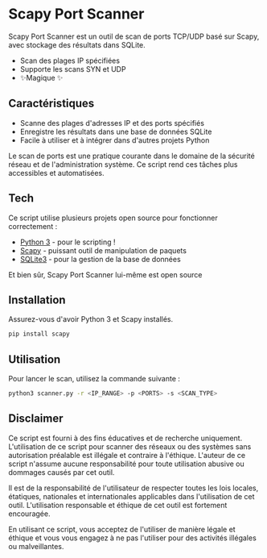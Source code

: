 # Scapy Port Scanner

Scapy Port Scanner est un outil de scan de ports TCP/UDP basé sur Scapy, avec stockage des résultats dans SQLite.

- Scan des plages IP spécifiées
- Supporte les scans SYN et UDP
- ✨Magique ✨

## Caractéristiques

- Scanne des plages d'adresses IP et des ports spécifiés
- Enregistre les résultats dans une base de données SQLite
- Facile à utiliser et à intégrer dans d'autres projets Python

Le scan de ports est une pratique courante dans le domaine de la sécurité réseau et de l'administration système. Ce script rend ces tâches plus accessibles et automatisées.

## Tech

Ce script utilise plusieurs projets open source pour fonctionner correctement :

- [Python 3](https://www.python.org/) - pour le scripting !
- [Scapy](https://scapy.net/) - puissant outil de manipulation de paquets
- [SQLite3](https://www.sqlite.org/index.html) - pour la gestion de la base de données

Et bien sûr, Scapy Port Scanner lui-même est open source 
## Installation

Assurez-vous d'avoir Python 3 et Scapy installés.

```sh
pip install scapy
```


## Utilisation
Pour lancer le scan, utilisez la commande suivante :

```sh
python3 scanner.py -r <IP_RANGE> -p <PORTS> -s <SCAN_TYPE>
```

## Disclaimer

Ce script est fourni à des fins éducatives et de recherche uniquement. L'utilisation de ce script pour scanner des réseaux ou des systèmes sans autorisation préalable est illégale et contraire à l'éthique. L'auteur de ce script n'assume aucune responsabilité pour toute utilisation abusive ou dommages causés par cet outil.

Il est de la responsabilité de l'utilisateur de respecter toutes les lois locales, étatiques, nationales et internationales applicables dans l'utilisation de cet outil. L'utilisation responsable et éthique de cet outil est fortement encouragée.

En utilisant ce script, vous acceptez de l'utiliser de manière légale et éthique et vous vous engagez à ne pas l'utiliser pour des activités illégales ou malveillantes.

